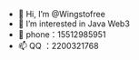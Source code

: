 - 👋 Hi, I’m @Wingstofree
- 👀 I’m interested in Java Web3
- 💞️ phone：15512985951
- 📫 QQ ：2200321768

<!---
Wingstofree/Wingstofree is a ✨ special ✨ repository because its `README.md` (this file) appears on your GitHub profile.
You can click the Preview link to take a look at your changes.
--->
